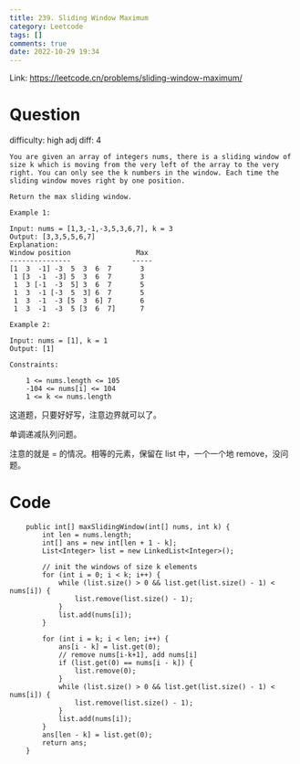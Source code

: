 ```yaml
---
title: 239. Sliding Window Maximum
category: Leetcode
tags: []
comments: true
date: 2022-10-29 19:34
---
```



Link: https://leetcode.cn/problems/sliding-window-maximum/

# Question

difficulty: high
adj diff: 4

    You are given an array of integers nums, there is a sliding window of size k which is moving from the very left of the array to the very right. You can only see the k numbers in the window. Each time the sliding window moves right by one position.

    Return the max sliding window.

    Example 1:

    Input: nums = [1,3,-1,-3,5,3,6,7], k = 3
    Output: [3,3,5,5,6,7]
    Explanation:
    Window position                Max
    ---------------               -----
    [1  3  -1] -3  5  3  6  7       3
     1 [3  -1  -3] 5  3  6  7       3
     1  3 [-1  -3  5] 3  6  7       5
     1  3  -1 [-3  5  3] 6  7       5
     1  3  -1  -3 [5  3  6] 7       6
     1  3  -1  -3  5 [3  6  7]      7

    Example 2:

    Input: nums = [1], k = 1
    Output: [1]

    Constraints:

    	1 <= nums.length <= 105
    	-104 <= nums[i] <= 104
    	1 <= k <= nums.length

这道题，只要好好写，注意边界就可以了。

单调递减队列问题。

注意的就是 = 的情况。相等的元素，保留在 list 中，一个一个地 remove，没问题。

# Code

```
    public int[] maxSlidingWindow(int[] nums, int k) {
        int len = nums.length;
        int[] ans = new int[len + 1 - k];
        List<Integer> list = new LinkedList<Integer>();

        // init the windows of size k elements
        for (int i = 0; i < k; i++) {
            while (list.size() > 0 && list.get(list.size() - 1) < nums[i]) {
                list.remove(list.size() - 1);
            }
            list.add(nums[i]);
        }

        for (int i = k; i < len; i++) {
            ans[i - k] = list.get(0);
            // remove nums[i-k+1], add nums[i]
            if (list.get(0) == nums[i - k]) {
                list.remove(0);
            }
            while (list.size() > 0 && list.get(list.size() - 1) < nums[i]) {
                list.remove(list.size() - 1);
            }
            list.add(nums[i]);
        }
        ans[len - k] = list.get(0);
        return ans;
    }
```
